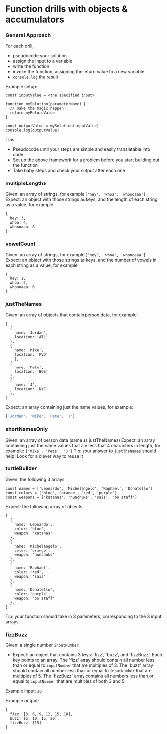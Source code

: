 # Function drills with objects & accumulators
### General Approach
For each drill,
- pseudocode your solution
- assign the input to a variable
- write the function
- invoke the function, assigning the return value to a new variable
- `console.log` the result

Example setup:
```
const inputValue = <the specified input>

function mySolution(parameterName) {
  // make the magic happen
  return myReturnValue
}

const outputValue = mySolution(inputValue)
console.log(outputValue)
```

Tips:
- Pseudocode until your steps are simple and easily translatable into code.
- Set up the above framework for a problem before you start building out the function
- Take baby steps and check your output after each one

### multipleLengths
Given: an array of strings, for example `['hey', 'whoa', 'whoooaaa']`
<br>
Expect: an object with those strings as keys, and the length of each string as a value, for example
```
{
  hey: 3,
  whoa: 4,
  whoooaaa: 8
}
```

### vowelCount
Given: an array of strings, for example `['hey', 'whoa', 'whoooaaa']`
<br>
Expect: an object with those strings as keys, and the number of vowels in each string as a value, for example
```
{
  hey: 1,
  whoa: 2,
  whoooaaa: 6
}
```

### justTheNames
Given: an array of objects that contain person data, for example:
```
[
  {
    name: 'Jordan',
    location: 'ATL'
  },
  {
    name: 'Mike',
    location: 'PVD'
    },
  {
    name: 'Pete',
    location: 'BOS'
  },
  {
    name: 'J',
    location: 'NYC'
  },
]
```


Expect: an array containing just the name values, for example:

```js
['Jordan', 'Mike', 'Pete', 'J']
```

### shortNamesOnly
Given: an array of person data (same as justTheNames)
Expect: an array containing just the name values that are less that 4 characters in length, for example: `['Mike', 'Pete', 'J']`
Tip: your answer to `justTheNames` should help! Look for a clever way to reuse it

### turtleBuilder

Given: the following 3 arrays

```
const names = ['Leonardo', 'Michelangelo', 'Raphael', 'Donatello']
const colors = ['blue', 'orange', 'red', 'purple']
const weapons = ['katanas', 'nunchuks', 'sais', 'bo staff']
```


Expect: the following array of objects

```
[
  {
    name: 'Leonardo',
    color: 'blue',
    weapon: 'katanas'
  },
  {
    name: 'Michelangelo',
    color: 'orange',
    weapon: 'nunchuks'
  },
  {
    name: 'Raphael',
    color: 'red',
    weapon: 'sais'
  },
  {
    name: 'Donatello',
    color: 'purple',
    weapon: 'bo staff'
  },
]
```

Tip: your function should take in 3 parameters, corresponding to the 3 input arrays

### fizzBuzz
Given: a single number `inputNumber`
- Expect: an object that contains 3 keys: 'fizz', 'buzz', and 'fizzBuzz'. Each key points to an array. The 'fizz' array should contain all number less than or equal to `inputNumber` that are multiples of 3. The 'buzz' array should contain all number less than or equal to `inputNumber` that are multiples of 5. The 'fizzBuzz' array contains all numbers less than or equal to `inputNumber` that are multiples of both 3 and 5.

Example input: `20`

Example output:

```
{
  fizz: [3, 6, 9, 12, 15, 18],
  buzz: [5, 10, 15, 20],
  fizzBuzz: [15]
}
```
